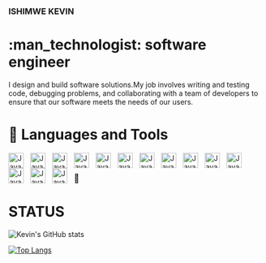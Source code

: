 ###  ISHIMWE KEVIN 
<h1> :man_technologist: software engineer</h1>



<p>I design and build software solutions.My job involves writing and testing code, debugging problems, and collaborating with a team of developers to ensure that our software meets the needs of our users.
</p>

<!-- <p align="center">
  <a href="https://twitter.com/_kevinishimwe">
  <img src="https://cdn.jsdelivr.net/gh/devicons/devicon/icons/twitter/twitter-original.svg" width ="20px" height ="20px" />
          </a>
  
  <a href="https://www.instagram.com/kevinishimwe"><img width="32px" alt="Twitter" title="Twitter" src="https://i.imgur.com/OXZM1L6.png"/></a>
  
  <a href="https://www.facebook.com/kevin.ishimwe.142/" alt="facebook" >
  <img src="https://cdn.jsdelivr.net/gh/devicons/devicon/icons/facebook/facebook-plain.svg" width ="20px" height ="20px" />
          </a>
          </p> -->

###  <h1> 🧰 Languages and Tools </h1>

<img align="left" alt="Java" width="30px" style="padding-right:10px;" src="https://cdn.jsdelivr.net/gh/devicons/devicon/icons/java/java-original.svg"/>

<img align="left" alt="Java" width="30px" style="padding-right:10px;" src="https://cdn.jsdelivr.net/gh/devicons/devicon/icons/python/python-original.svg" />

<img align="left" alt="Java" width="30px" style="padding-right:10px;" src="https://cdn.jsdelivr.net/gh/devicons/devicon/icons/dart/dart-original.svg" />

<img align="left" alt="Java" width="30px" style="padding-right:10px;" src="https://cdn.jsdelivr.net/gh/devicons/devicon/icons/cplusplus/cplusplus-original.svg" />

<img align="left" alt="Java" width="30px" style="padding-right:10px;" src="https://cdn.jsdelivr.net/gh/devicons/devicon/icons/flutter/flutter-original.svg" />

<img align="left" alt="Java" width="30px" style="padding-right:10px;" src="https://cdn.jsdelivr.net/gh/devicons/devicon/icons/html5/html5-original.svg" />

 
 <img align="left" alt="Java" width="30px" style="padding-right:10px;" src="https://cdn.jsdelivr.net/gh/devicons/devicon/icons/javascript/javascript-original.svg" />
          
          

<img align="left" alt="Java" width="30px" style="padding-right:10px;" src="https://cdn.jsdelivr.net/gh/devicons/devicon/icons/git/git-original.svg" />

<img align="left" alt="Java" width="30px" style="padding-right:10px;" src="https://cdn.jsdelivr.net/gh/devicons/devicon/icons/github/github-original.svg" />

 <img align="left" alt="Java" width="30px" style="padding-right:10px;" src="https://cdn.jsdelivr.net/gh/devicons/devicon/icons/circleci/circleci-plain.svg" />

<img  align="left" alt="Java" width="30px" style="padding-right:10px;" src="https://cdn.jsdelivr.net/gh/devicons/devicon/icons/firebase/firebase-plain.svg" />

<img align="left" alt="Java" width="30px" style="padding-right:10px;" src="https://cdn.jsdelivr.net/gh/devicons/devicon/icons/vscode/vscode-original.svg" />
          
          

 <img align="left" alt="Java" width="30px" style="padding-right:10px;" src="https://cdn.jsdelivr.net/gh/devicons/devicon/icons/figma/figma-original.svg" />

 
  <img align="left" alt="Java" width="30px" style="padding-right:10px;" src="https://cdn.jsdelivr.net/gh/devicons/devicon/icons/mysql/mysql-original.svg" />
         <br/> 



### :abacus: <h1> STATUS </h1>
![Kevin's GitHub stats](https://github-readme-stats.vercel.app/api?username=IshKevin&show_icons=true&theme=dracula&count_private=true)

[![Top Langs](https://github-readme-stats.vercel.app/api/top-langs/?username=IshKevin&layout=compact&show_icons=true&theme=dracula)](https://github.com/IshKevin/github-readme-stats)
          
          
          
          
          
          
          










<!-- - 🔭 I’m currently working on Flutter Projects
- 🌱 I’m currently learning software engineering
- 👯 I’m looking to collaborate on any project 

- 💬 Ask me about any thing
<!-- - 📫 How to reach me: ...
- 😄 Pronouns: ...
- ⚡ Fun fact: ... -->
